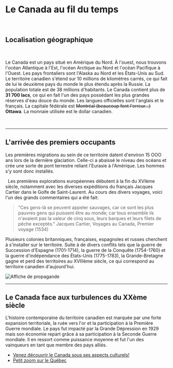 # Le Canada au fil du temps 

&nbsp; 


## Localisation géographique

&nbsp;

Le Canada est un pays situé en Amérique du Nord. À l'ouest, nous trouvons l'océan Atlantique à l'Est, l'océan Arctique au Nord et l'océan Pacifique à l'Ouest. Les pays frontaliers sont l'Alaska au Nord et les États-Unis au Sud. Le territoire canadien s'étend sur 10 millions de kilomètres carrés, ce qui fait de lui le deuxième pays du monde le plus étendu après la Russie. La population totale est de 38 millions d'habitants. Le Canada contient plus de **31 700 lacs**, ce qui en fait l'un des pays possédant les plus grandes réserves d'eau douce du monde. Les langues officielles sont l'anglais et le français. La capitale fédérale est ~~Montréal (beaucoup font l'erreur...)~~ **Ottawa**. La monnaie utilisée est le dollar canadien. 

&nbsp;

-----------------------

## L'arrivée des premiers occupants
Les premières migrations au sein de ce territoire datent d'environ 15 OOO ans lors de la dernière glaciation. Celle-ci a abaissé le niveau des océans et crée une sorte de pont terrestre reliant l'Eurasie à l'Amérique. Les hommes s'y sont donc installés. 

&nbsp;
Les premières explorations européennes débutent à la fin du XVIème siècle, notamment avec les diverses expéditions du français Jacques Cartier dans le Golfe de Saint-Laurent. Au cours des divers voyages, voici l'un des grands commentaires qui a été fait: 

> "Ces gens-là se peuvent appeler sauvages, car ce sont les plus pauvres gens qui puissent être au monde; car tous ensemble ils n'avaient pas la valeur de cinq sous, leurs barques et leurs filets de pêche exceptés." Jacques Cartier, Voyages au Canada, Premier voyage (1534) 

Plusieurs colonies britanniques, françaises, espagnoles et russes cherchent à s'installer sur le territoire. Suite à de divers conflits tels que la guerre de Succession d'Espagne (1701-1714), la guerre de la Conquête (1754-1760) et la guerre d'indépendance des États-Unis (1775-1783), la Grande-Bretagne gagne et perd des territoires au XVIIIème siècle, ce qui correspond au territoire canadien d'aujourd'hui. 

![Affiche de propagande](https://s.france24.com/media/display/7ceb9bc0-136a-11e9-b625-005056bff430/w:980/p:16x9/enrolement_volontaire_main2.webp)

-----------------------

## Le Canada face aux turbulences du XXème siècle 

L'histoire contemporaine du territoire canadien est marquée par une forte expansion territoriale, la ruée vers l'or et la participation à la Première Guerre mondiale. Le pays fut impacté par la Grande Dépression en 1929 mais son économie repart grâce à sa participation à la Seconde Guerre mondiale. Il en ressort comme puissance moyenne et fut l'un des vainqueurs en tant que membre des pays alliés.  

* [Venez découvrir le Canada sous ses aspects culturels!](./Culture)
* [Petit zoom sur le Québec](./Quebec)
 

